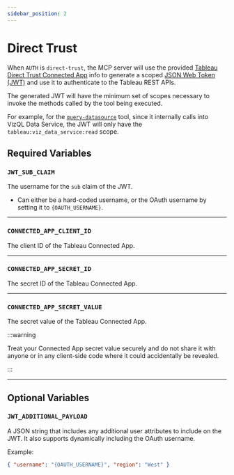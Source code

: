 ```yaml
---
sidebar_position: 2
---
```


# Direct Trust

When `AUTH` is `direct-trust`, the MCP server will use the provided [Tableau Direct Trust Connected
App][direct-trust] info to generate a scoped [JSON Web Token (JWT)][jwt] and use it to authenticate
to the Tableau REST APIs.

The generated JWT will have the minimum set of scopes necessary to invoke the methods called by the
tool being executed.

For example, for the [`query-datasource`](../../../tools/data-qna/query-datasource.md) tool, since
it internally calls into VizQL Data Service, the JWT will only have the
`tableau:viz_data_service:read` scope.

## Required Variables

### `JWT_SUB_CLAIM`

The username for the `sub` claim of the JWT.

- Can either be a hard-coded username, or the OAuth username by setting it to `{OAUTH_USERNAME}`.

<hr />

### `CONNECTED_APP_CLIENT_ID`

The client ID of the Tableau Connected App.

<hr />

### `CONNECTED_APP_SECRET_ID`

The secret ID of the Tableau Connected App.

<hr />

### `CONNECTED_APP_SECRET_VALUE`

The secret value of the Tableau Connected App.

:::warning

Treat your Connected App secret value securely and do not share it with anyone or in any client-side
code where it could accidentally be revealed.

:::

<hr />

## Optional Variables

### `JWT_ADDITIONAL_PAYLOAD`

A JSON string that includes any additional user attributes to include on the JWT. It also supports
dynamically including the OAuth username.

Example:

```json
{ "username": "{OAUTH_USERNAME}", "region": "West" }
```

[direct-trust]: https://help.tableau.com/current/online/en-us/connected_apps.htm#direct-trust
[jwt]: https://help.tableau.com/current/api/rest_api/en-us/REST/rest_api_ref_authentication.htm#jwt
